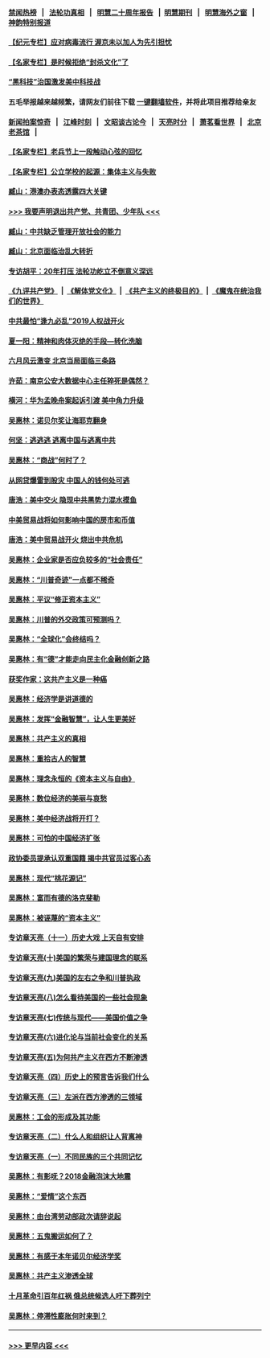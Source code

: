 #### [禁闻热榜](热点新闻.md?=0)  &nbsp;&nbsp;|&nbsp;&nbsp; [法轮功真相](https://github.com/gfw-breaker/truth/blob/master/README.md?=0) &nbsp;&nbsp;|&nbsp;&nbsp; [明慧二十周年报告](https://github.com/gfw-breaker/mh-reports/blob/master/README.md?=0) &nbsp;&nbsp;|&nbsp;&nbsp;[明慧期刊](https://github.com/gfw-breaker/mh-qikan) &nbsp;&nbsp;|&nbsp;&nbsp; [明慧海外之窗](https://github.com/gfw-breaker/mh-news/blob/master/README.md?=0) &nbsp;&nbsp;|&nbsp;&nbsp; [神韵特别报道](https://github.com/gfw-breaker/mh-news/blob/master/shenyun.md?=0)
#### [【纪元专栏】应对病毒流行 渥京未以加人为先引担忧](../pages/nsc423/n11875714.md?t=03121931) 
#### [【名家专栏】是时候拒绝“封杀文化”了](../pages/nsc423/n11814093.md?t=03121931) 
#### [“黑科技”治国激发美中科技战](../pages/nsc423/n11638056.md?t=03121931) 
#### 五毛举报越来越频繁，请网友们前往下载 [一键翻墙软件](https://github.com/gfw-breaker/ssr-accounts)，并将此项目推荐给亲友
#### [新闻拍案惊奇](https://github.com/gfw-breaker/banned-news/blob/master/pages/link4.md) &nbsp;&nbsp;|&nbsp;&nbsp; [江峰时刻](https://github.com/gfw-breaker/banned-news/blob/master/pages/link4.md) &nbsp;&nbsp;|&nbsp;&nbsp; [文昭谈古论今](https://github.com/gfw-breaker/banned-news/blob/master/pages/link4.md) &nbsp;&nbsp;|&nbsp;&nbsp; [天亮时分](https://github.com/gfw-breaker/banned-news/blob/master/pages/link4.md) &nbsp;&nbsp;|&nbsp;&nbsp; [萧茗看世界](https://github.com/gfw-breaker/banned-news/blob/master/pages/link4.md) &nbsp;&nbsp;|&nbsp;&nbsp; [北京老茶馆](https://github.com/gfw-breaker/banned-news/blob/master/pages/link4.md) &nbsp;&nbsp;|&nbsp;&nbsp; 
#### [【名家专栏】老兵节上一段触动心弦的回忆](../pages/nsc423/n11646016.md?t=03121931) 
#### [【名家专栏】公立学校的起源：集体主义与失败](../pages/nsc423/n11601833.md?t=03121931) 
#### [臧山：港澳办表态透露四大关键](../pages/nsc423/n11421628.md?t=03121931) 
#### [>>> 我要声明退出共产党、共青团、少年队 <<<](https://github.com/begood0513/goodnews/blob/master/quit/letter.md) 
#### [臧山：中共缺乏管理开放社会的能力](../pages/nsc423/n11407457.md?t=03121931) 
#### [臧山：北京面临治乱大转折](../pages/nsc423/n11406895.md?t=03121931) 
#### [专访胡平：20年打压 法轮功屹立不倒意义深远](../pages/nsc423/n11398800.md?t=03121931) 
#### [《九评共产党》](https://github.com/begood0513/9ping.md/blob/master/README.md) &nbsp;|&nbsp; [《解体党文化》](../../../../jtdwh.md/blob/master/README.md)  &nbsp;|&nbsp; [《共产主义的终极目的》](../../../../gczydzjmd.md/blob/master/README.md) &nbsp;|&nbsp; [《魔鬼在统治我们的世界》](../../../../mgztzwmdsj.md/blob/master/README.md) 
#### [中共最怕“逢九必乱”2019人权战开火](../pages/nsc423/n11385248.md?t=03121931) 
#### [夏一阳：精神和肉体灭绝的手段—转化洗脑](../pages/nsc423/n11368250.md?t=03121931) 
#### [六月风云激变 北京当局面临三条路](../pages/nsc423/n11313668.md?t=03121931) 
#### [许茹：南京公安大数据中心主任猝死是偶然？](../pages/nsc423/n11064744.md?t=03121931) 
#### [横河：华为孟晚舟案起诉引渡 美中角力升级](../pages/nsc423/n11027230.md?t=03121931) 
#### [吴惠林：诺贝尔奖让海耶克翻身](../pages/nsc423/n10890049.md?t=03121931) 
#### [何坚：逃逃逃 逃离中国与逃离中共](../pages/nsc423/n10592891.md?t=03121931) 
#### [吴惠林：“商战”何时了？](../pages/nsc423/n10573558.md?t=03121931) 
#### [从网贷爆雷到股灾 中国人的钱何处可逃](../pages/nsc423/n10572800.md?t=03121931) 
#### [唐浩：美中交火 隐现中共黑势力混水摸鱼](../pages/nsc423/n10544040.md?t=03121931) 
#### [中美贸易战将如何影响中国的房市和币值](../pages/nsc423/n10543697.md?t=03121931) 
#### [唐浩：美中贸易战开火 烧出中共危机](../pages/nsc423/n10540126.md?t=03121931) 
#### [吴惠林：企业家是否应负较多的“社会责任”](../pages/nsc423/n10535022.md?t=03121931) 
#### [吴惠林：“川普奇迹”一点都不稀奇](../pages/nsc423/n10512808.md?t=03121931) 
#### [吴惠林：平议“修正资本主义”](../pages/nsc423/n10495724.md?t=03121931) 
#### [吴惠林：川普的外交政策可预测吗？](../pages/nsc423/n10462387.md?t=03121931) 
#### [吴惠林：“全球化”会终结吗？](../pages/nsc423/n10452838.md?t=03121931) 
#### [吴惠林：有“德”才能走向民主化金融创新之路](../pages/nsc423/n10432292.md?t=03121931) 
#### [获奖作家：这共产主义是一种癌](../pages/nsc423/n10431541.md?t=03121931) 
#### [吴惠林：经济学是讲道德的](../pages/nsc423/n10398014.md?t=03121931) 
#### [吴惠林：发挥“金融智慧”，让人生更美好](../pages/nsc423/n10375019.md?t=03121931) 
#### [吴惠林：共产主义的真相](../pages/nsc423/n10351394.md?t=03121931) 
#### [吴惠林：重拾古人的智慧](../pages/nsc423/n10337691.md?t=03121931) 
#### [吴惠林：理念永恒的《资本主义与自由》](../pages/nsc423/n10316274.md?t=03121931) 
#### [吴惠林：数位经济的美丽与哀愁](../pages/nsc423/n10292946.md?t=03121931) 
#### [吴惠林：美中经济战将开打？](../pages/nsc423/n10258825.md?t=03121931) 
#### [吴惠林：可怕的中国经济扩张](../pages/nsc423/n10219147.md?t=03121931) 
#### [政协委员提承认双重国籍 揭中共官员过客心态](../pages/nsc423/n10208809.md?t=03121931) 
#### [吴惠林：现代“桃花源记”](../pages/nsc423/n10185234.md?t=03121931) 
#### [吴惠林：富而有德的洛克斐勒](../pages/nsc423/n10142264.md?t=03121931) 
#### [吴惠林：被诬蔑的“资本主义”](../pages/nsc423/n10124816.md?t=03121931) 
#### [专访章天亮（十一）历史大戏 上天自有安排](../pages/nsc423/n10094905.md?t=03121931) 
#### [专访章天亮(十)美国的繁荣与建国理念的联系](../pages/nsc423/n10094899.md?t=03121931) 
#### [专访章天亮(九)美国的左右之争和川普执政](../pages/nsc423/n10094889.md?t=03121931) 
#### [专访章天亮(八)怎么看待美国的一些社会现象](../pages/nsc423/n10094857.md?t=03121931) 
#### [专访章天亮(七)传统与现代——美国价值之争](../pages/nsc423/n10093140.md?t=03121931) 
#### [专访章天亮(六)进化论与当前社会变化的关系](../pages/nsc423/n10092036.md?t=03121931) 
#### [专访章天亮(五)为何共产主义在西方不断渗透](../pages/nsc423/n10083620.md?t=03121931) 
#### [专访章天亮（四）历史上的预言告诉我们什么](../pages/nsc423/n10083606.md?t=03121931) 
#### [专访章天亮（三）左派在西方渗透的三领域](../pages/nsc423/n10081115.md?t=03121931) 
#### [吴惠林：工会的形成及其功能](../pages/nsc423/n10080633.md?t=03121931) 
#### [专访章天亮（二）什么人和组织让人背离神](../pages/nsc423/n10076637.md?t=03121931) 
#### [专访章天亮（一）不同民族的三个共同记忆](../pages/nsc423/n10074188.md?t=03121931) 
#### [吴惠林：有影呒？2018金融泡沫大地震](../pages/nsc423/n10040534.md?t=03121931) 
#### [吴惠林：“爱情”这个东西](../pages/nsc423/n10019423.md?t=03121931) 
#### [吴惠林：由台湾劳动部政次请辞说起](../pages/nsc423/n9979679.md?t=03121931) 
#### [吴惠林：五鬼搬运如何了？](../pages/nsc423/n9925338.md?t=03121931) 
#### [吴惠林：有感于本年诺贝尔经济学奖](../pages/nsc423/n9871883.md?t=03121931) 
#### [吴惠林：共产主义渗透全球](../pages/nsc423/n9812748.md?t=03121931) 
#### [十月革命引百年红祸 俄总统候选人吁下葬列宁](../pages/nsc423/n9810182.md?t=03121931) 
#### [吴惠林：停滞性膨胀何时来到？](../pages/nsc423/n9764136.md?t=03121931) 

----
#### [ >>> 更早内容 <<< ](../indexes/nsc423-earlier.md)
